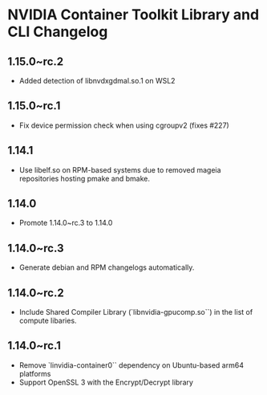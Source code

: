 # NVIDIA Container Toolkit Library and CLI Changelog

## 1.15.0~rc.2
* Added detection of libnvdxgdmal.so.1 on WSL2

## 1.15.0~rc.1
* Fix device permission check when using cgroupv2 (fixes #227)

## 1.14.1
* Use libelf.so on RPM-based systems due to removed mageia repositories hosting pmake and bmake.

## 1.14.0
* Promote 1.14.0~rc.3 to 1.14.0
## 1.14.0~rc.3
* Generate debian and RPM changelogs automatically.

## 1.14.0~rc.2
* Include Shared Compiler Library (`libnvidia-gpucomp.so``) in the list of compute libaries.

## 1.14.0~rc.1
* Remove `linvidia-container0`` dependency on Ubuntu-based arm64 platforms
* Support OpenSSL 3 with the Encrypt/Decrypt library
